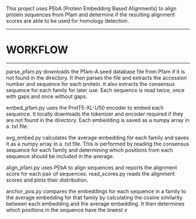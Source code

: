 This project uses PEbA (Protein Embedding Based Alignments) to align protein sequences from Pfam and determine
if the resulting alignment scores are able to be used for homology detection.

**************************************************************************************************************
# WORKFLOW
**************************************************************************************************************

parse_pfam.py downloads the Pfam-A.seed database file from Pfam if it is not found in the directory. It then
parses the file and extracts the accession number and sequence for each protein. It also extracts the consensus
sequence for each family for later use. Each sequence is read twice, once with gaps and once without gaps.

embed_pfam.py uses the ProtT5-XL-U50 encoder to embed each sequence. It locally downloads the tokenizer and
encoder required if they are not found in the directory. Each embedding is saved as a numpy array in a .txt file.

avg_embed.py calculates the average embedding for each family and saves it as a numpy array in a .txt file.
This is performed by reading the consensus sequence for each family and determining which positions from
each sequence should be included in the average.

align_pfam.py uses PEbA to align sequences and reports the alignment score for each pair of sequences.
read_scores.py reads the alignment scores and plots their distribution.

anchor_pos.py compares the embeddings for each sequence in a family to the average embedding for that family
by calculating the cosine similarity between each embedding and the average embedding. It then determines
which positions in the sequence have the lowest v